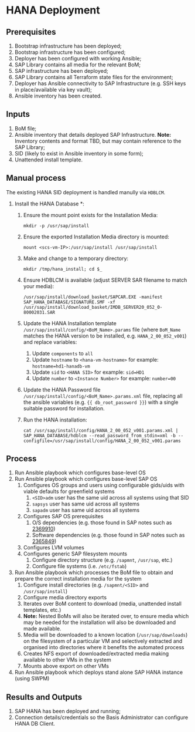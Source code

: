 # HANA Deployment

## Prerequisites

1. Bootstrap infrastructure has been deployed;
1. Bootstrap infrastructure has been configured;
1. Deployer has been configured with working Ansible;
1. SAP Library contains all media for the relevant BoM;
1. SAP infrastructure has been deployed;
1. SAP Library contains all Terraform state files for the environment;
1. Deployer has Ansible connectivity to SAP Infrastructure (e.g. SSH keys in place/available via key vault);
1. Ansible inventory has been created.

## Inputs

1. BoM file;
1. Ansible inventory that details deployed SAP Infrastructure. **Note:** Inventory contents and format TBD, but may contain reference to the SAP Library;
1. SID (likely to exist in Ansible inventory in some form);
1. Unattended install template.

## Manual process

The existing HANA SID deployment is handled manully via `HDBLCM`.

1. Install the HANA Database *:

      1. Ensure the mount point exists for the Installation Media:

         `mkdir -p /usr/sap/install`

      1. Ensure the exported Installation Media directory is mounted:

         `mount <scs-vm-IP>:/usr/sap/install /usr/sap/install`

      1. Make and change to a temporary directory:

         `mkdir /tmp/hana_install; cd $_`

      1. Ensure HDBLCM is available (adjust SERVER SAR filename to match your media):

         `/usr/sap/install/download_basket/SAPCAR.EXE -manifest SAP_HANA_DATABASE/SIGNATURE.SMF -xf /usr/sap/install/download_basket/IMDB_SERVER20_052_0-80002031.SAR`

      1. Update the HANA Installation template `/usr/sap/install/config/<BoM_Name>.params` file (where `BoM_Name` matches the HANA version to be installed, e.g. `HANA_2_00_052_v001`) and replace variables:
         1. Update `components` to `all`
         1. Update `hostname` to `<hana-vm-hostname>` for example: `hostname=hd1-hanadb-vm`
         1. Update `sid` to `<HANA SID>` for example: `sid=HD1`
         1. Update `number` to `<Instance Number>` for example: `number=00`

      1. Update the HANA Password file `/usr/sap/install/config/<BoM_Name>.params.xml` file, replacing all the ansible variables (e.g. `{{ db_root_password }}`) with a single suitable password for installation.

      1. Run the HANA installation:

         `cat /usr/sap/install/config/HANA_2_00_052_v001.params.xml | SAP_HANA_DATABASE/hdblcm --read_password_from_stdin=xml -b --configfile=/usr/sap/install/config/HANA_2_00_052_v001.params`

## Process


1. Run Ansible playbook which configures base-level OS
1. Run Ansible playbook which configures base-level SAP OS
   1. Configures OS groups and users using configurable gids/uids with viable defaults for greenfield systems
      1. `<SID>adm` user has the same uid across all systems using that SID
      1. `sapsys` user has same uid across all systems
      1. `sapadm` user has same uid across all systems
   1. Configures SAP OS prerequisites
      1. O/S dependencies (e.g. those found in SAP notes such as [2369910](https://launchpad.support.sap.com/#/notes/2369910))
      1. Software dependencies (e.g. those found in SAP notes such as [2365849](https://launchpad.support.sap.com/#/notes/2365849))
   1. Configures LVM volumes
   1. Configures generic SAP filesystem mounts
      1. Configure directory structure (e.g. `/sapmnt`, `/usr/sap`, etc.)
      1. Configure file systems (i.e. `/etc/fstab`)
1. Run Ansible playbook which processes the BoM file to obtain and prepare the correct installation media for the system
   1. Configure install directories (e.g. `/sapmnt/<SID>` and `/usr/sap/install`)
   1. Configure media directory exports
   1. Iterates over BoM content to download (media, unattended install templates, etc.)
   1. **Note:** Nested BoMs will also be iterated over, to ensure media which may be needed for the installation will also be downloaded and made available.
   1. Media will be downloaded to a known location (`/usr/sap/downloads`) on the filesystem of a particular VM and selectively extracted and organised into directories where it benefits the automated process
   1. Creates NFS export of downloaded/extracted media making available to other VMs in the system
   1. Mounts above export on other VMs
1. Run Ansible playbook which deploys stand alone SAP HANA instance (using SWPM)

## Results and Outputs

1. SAP HANA has been deployed and running;
1. Connection details/credentials so the Basis Administrator can configure HANA DB Client.
